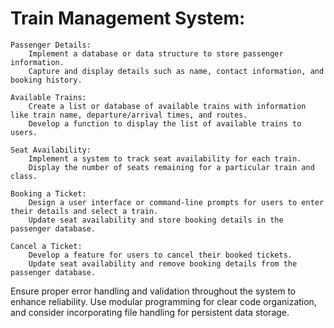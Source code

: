  # Train Management System:

    Passenger Details:
        Implement a database or data structure to store passenger information.
        Capture and display details such as name, contact information, and booking history.

    Available Trains:
        Create a list or database of available trains with information like train name, departure/arrival times, and routes.
        Develop a function to display the list of available trains to users.

    Seat Availability:
        Implement a system to track seat availability for each train.
        Display the number of seats remaining for a particular train and class.

    Booking a Ticket:
        Design a user interface or command-line prompts for users to enter their details and select a train.
        Update seat availability and store booking details in the passenger database.

    Cancel a Ticket:
        Develop a feature for users to cancel their booked tickets.
        Update seat availability and remove booking details from the passenger database.

Ensure proper error handling and validation throughout the system to enhance reliability. Use modular programming for clear code organization, and consider incorporating file handling for persistent data storage.

